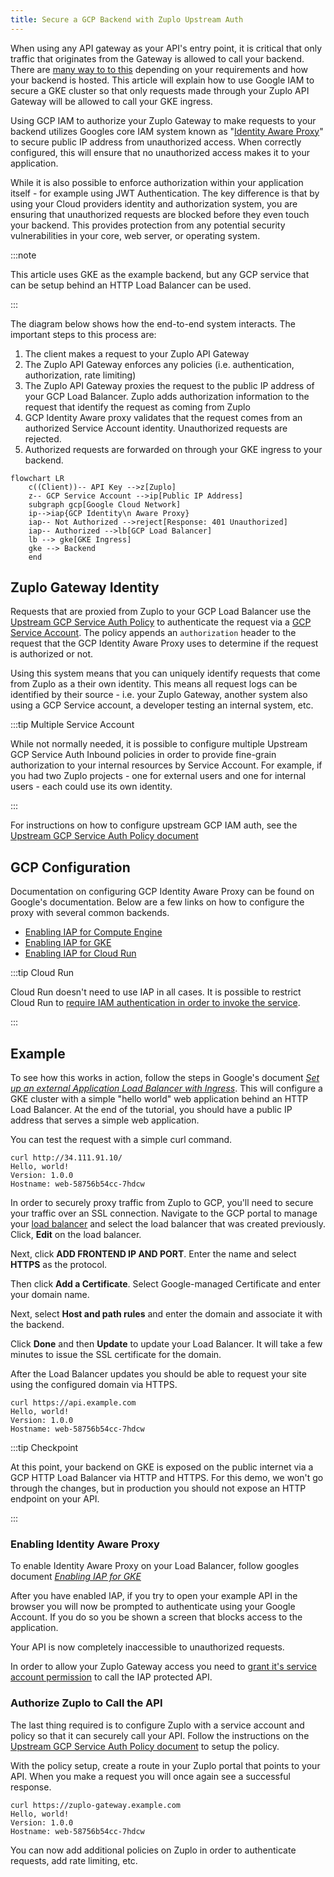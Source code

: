 ```yaml
---
title: Secure a GCP Backend with Zuplo Upstream Auth
---
```


When using any API gateway as your API's entry point, it is critical that only
traffic that originates from the Gateway is allowed to call your backend. There
are [many way to to this](./securing-your-backend.md) depending on your
requirements and how your backend is hosted. This article will explain how to
use Google IAM to secure a GKE cluster so that only requests made through your
Zuplo API Gateway will be allowed to call your GKE ingress.

Using GCP IAM to authorize your Zuplo Gateway to make requests to your backend
utilizes Googles core IAM system known as
"[Identity Aware Proxy](https://cloud.google.com/iap)" to secure public IP
address from unauthorized access. When correctly configured, this will ensure
that no unauthorized access makes it to your application.

While it is also possible to enforce authorization within your application
itself - for example using JWT Authentication. The key difference is that by
using your Cloud providers identity and authorization system, you are ensuring
that unauthorized requests are blocked before they even touch your backend. This
provides protection from any potential security vulnerabilities in your core,
web server, or operating system.

:::note

This article uses GKE as the example backend, but any GCP service that can be
setup behind an HTTP Load Balancer can be used.

:::

The diagram below shows how the end-to-end system interacts. The important steps
to this process are:

1. The client makes a request to your Zuplo API Gateway
1. The Zuplo API Gateway enforces any policies (i.e. authentication,
   authorization, rate limiting)
1. The Zuplo API Gateway proxies the request to the public IP address of your
   GCP Load Balancer. Zuplo adds authorization information to the request that
   identify the request as coming from Zuplo
1. GCP Identity Aware proxy validates that the request comes from an authorized
   Service Account identity. Unauthorized requests are rejected.
1. Authorized requests are forwarded on through your GKE ingress to your
   backend.

```mermaid
flowchart LR
    c((Client))-- API Key -->z[Zuplo]
    z-- GCP Service Account -->ip[Public IP Address]
    subgraph gcp[Google Cloud Network]
    ip-->iap{GCP Identity\n Aware Proxy}
    iap-- Not Authorized -->reject[Response: 401 Unauthorized]
    iap-- Authorized -->lb[GCP Load Balancer]
    lb --> gke[GKE Ingress]
    gke --> Backend
    end
```

## Zuplo Gateway Identity

Requests that are proxied from Zuplo to your GCP Load Balancer use the
[Upstream GCP Service Auth Policy](../policies/upstream-gcp-service-auth-inbound.md)
to authenticate the request via a
[GCP Service Account](https://cloud.google.com/iam/docs/service-account-overview).
The policy appends an `authorization` header to the request that the GCP
Identity Aware Proxy uses to determine if the request is authorized or not.

Using this system means that you can uniquely identify requests that come from
Zuplo as a their own identity. This means all request logs can be identified by
their source - i.e. your Zuplo Gateway, another system also using a GCP Service
account, a developer testing an internal system, etc.

:::tip Multiple Service Account

While not normally needed, it is possible to configure multiple Upstream GCP
Service Auth Inbound policies in order to provide fine-grain authorization to
your internal resources by Service Account. For example, if you had two Zuplo
projects - one for external users and one for internal users - each could use
its own identity.

:::

For instructions on how to configure upstream GCP IAM auth, see the
[Upstream GCP Service Auth Policy document](../policies/upstream-gcp-service-auth-inbound.md)

## GCP Configuration

Documentation on configuring GCP Identity Aware Proxy can be found on Google's
documentation. Below are a few links on how to configure the proxy with several
common backends.

- [Enabling IAP for Compute Engine](https://cloud.google.com/iap/docs/enabling-compute-howto)
- [Enabling IAP for GKE](https://cloud.google.com/iap/docs/enabling-kubernetes-howto)
- [Enabling IAP for Cloud Run](https://cloud.google.com/iap/docs/enabling-cloud-run)

:::tip Cloud Run

Cloud Run doesn't need to use IAP in all cases. It is possible to restrict Cloud
Run to
[require IAM authentication in order to invoke the service](https://cloud.google.com/run/docs/securing/managing-access).

:::

## Example

To see how this works in action, follow the steps in Google's document
_[Set up an external Application Load Balancer with Ingress](https://cloud.google.com/kubernetes-engine/docs/tutorials/http-balancer)_.
This will configure a GKE cluster with a simple "hello world" web application
behind an HTTP Load Balancer. At the end of the tutorial, you should have a
public IP address that serves a simple web application.

You can test the request with a simple curl command.

```shell
curl http://34.111.91.10/
Hello, world!
Version: 1.0.0
Hostname: web-58756b54cc-7hdcw
```

In order to securely proxy traffic from Zuplo to GCP, you'll need to secure your
traffic over an SSL connection. Navigate to the GCP portal to manage your
[load balancer](https://console.cloud.google.com/net-services/loadbalancing/list/loadBalancers)
and select the load balancer that was created previously. Click, **Edit** on the
load balancer.

<Screenshot src="https://cdn.zuplo.com/assets/770db332-ad94-41c6-a6f8-1498578fb78c.png"  size="sm" />

Next, click **ADD FRONTEND IP AND PORT**. Enter the name and select **HTTPS** as
the protocol.

<Screenshot src="https://cdn.zuplo.com/assets/cd0b20d3-c109-4775-9fa0-1b3e391bcb84.png"  size="md" />

Then click **Add a Certificate**. Select Google-managed Certificate and enter
your domain name.

<Screenshot src="https://cdn.zuplo.com/assets/49760fbb-6eb4-46f9-a638-ac078fe85aab.png"  size="md" />

Next, select **Host and path rules** and enter the domain and associate it with
the backend.

<Screenshot src="https://cdn.zuplo.com/assets/307e9026-d77e-4efd-9fc1-4c45ead963f1.png"  size="lg" />

Click **Done** and then **Update** to update your Load Balancer. It will take a
few minutes to issue the SSL certificate for the domain.

After the Load Balancer updates you should be able to request your site using
the configured domain via HTTPS.

```shell
curl https://api.example.com
Hello, world!
Version: 1.0.0
Hostname: web-58756b54cc-7hdcw
```

:::tip Checkpoint

At this point, your backend on GKE is exposed on the public internet via a GCP
HTTP Load Balancer via HTTP and HTTPS. For this demo, we won't go through the
changes, but in production you should not expose an HTTP endpoint on your API.

:::

### Enabling Identity Aware Proxy

To enable Identity Aware Proxy on your Load Balancer, follow googles document
_[Enabling IAP for GKE](https://cloud.google.com/iap/docs/enabling-kubernetes-howto)_

After you have enabled IAP, if you try to open your example API in the browser
you will now be prompted to authenticate using your Google Account. If you do so
you be shown a screen that blocks access to the application.

<Screenshot src="https://cdn.zuplo.com/assets/a2ee889a-54c1-4e00-953b-1053c619ce52.png" size="md" />

Your API is now completely inaccessible to unauthorized requests.

In order to allow your Zuplo Gateway access you need to
[grant it's service account permission](https://cloud.google.com/iap/docs/managing-access)
to call the IAP protected API.

<Screenshot src="https://cdn.zuplo.com/assets/ecadec32-753b-4716-afb5-fafa69c91499.png" size="md" />

### Authorize Zuplo to Call the API

The last thing required is to configure Zuplo with a service account and policy
so that it can securely call your API. Follow the instructions on the
[Upstream GCP Service Auth Policy document](../policies/upstream-gcp-service-auth-inbound.md)
to setup the policy.

With the policy setup, create a route in your Zuplo portal that points to your
API. When you make a request you will once again see a successful response.

```shell
curl https://zuplo-gateway.example.com
Hello, world!
Version: 1.0.0
Hostname: web-58756b54cc-7hdcw
```

You can now add additional policies on Zuplo in order to authenticate requests,
add rate limiting, etc.
